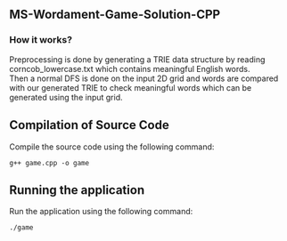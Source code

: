 ## MS-Wordament-Game-Solution-CPP

### How it works?
Preprocessing is done by generating a TRIE data structure by reading corncob_lowercase.txt which contains meaningful English words. \
Then a normal DFS is done on the input 2D grid and words are compared with our generated TRIE to check meaningful words which can be generated using the input grid.

## Compilation of Source Code
Compile the source code using the following command:
```
g++ game.cpp -o game
```
## Running the application
Run the application using the following command:
```
./game
```
